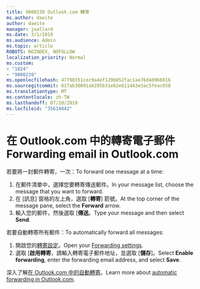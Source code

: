 ```yaml
---
title: 9000239 Outlook.com 轉寄
ms.author: daeite
author: daeite
manager: joallard
ms.date: 3/1/2019
ms.audience: Admin
ms.topic: article
ROBOTS: NOINDEX, NOFOLLOW
localization_priority: Normal
ms.custom:
- "1824"
- "9000239"
ms.openlocfilehash: 47798351cec9a4ef1296052fac1ae76d40966916
ms.sourcegitcommit: 017ab30091ab205b31e62e611443e3ac5feac658
ms.translationtype: MT
ms.contentlocale: zh-TW
ms.lasthandoff: 07/10/2019
ms.locfileid: "35614042"
---
```

# <a name="forwarding-email-in-outlookcom"></a><span data-ttu-id="c09a8-102">在 Outlook.com 中的轉寄電子郵件</span><span class="sxs-lookup"><span data-stu-id="c09a8-102">Forwarding email in Outlook.com</span></span>

<span data-ttu-id="c09a8-103">若要將一封郵件轉寄，一次：</span><span class="sxs-lookup"><span data-stu-id="c09a8-103">To forward one message at a time:</span></span>

1. <span data-ttu-id="c09a8-104">在郵件清單中，選擇您要轉寄傳送郵件。</span><span class="sxs-lookup"><span data-stu-id="c09a8-104">In your message list, choose the message that you want to forward.</span></span>
2. <span data-ttu-id="c09a8-105">在 [訊息] 窗格的左上角，選取 [**轉寄**] 箭號。</span><span class="sxs-lookup"><span data-stu-id="c09a8-105">At the top corner of the message pane, select the **Forward** arrow.</span></span>
3. <span data-ttu-id="c09a8-106">輸入您的郵件，然後選取 [**傳送**。</span><span class="sxs-lookup"><span data-stu-id="c09a8-106">Type your message and then select **Send**.</span></span>

<span data-ttu-id="c09a8-107">若要自動轉寄所有郵件：</span><span class="sxs-lookup"><span data-stu-id="c09a8-107">To automatically forward all messages:</span></span>

1. <span data-ttu-id="c09a8-108">開啟您的[轉寄設定](https://outlook.live.com/mail/options/mail/forwarding/forwardingOption)。</span><span class="sxs-lookup"><span data-stu-id="c09a8-108">Open your [Forwarding settings](https://outlook.live.com/mail/options/mail/forwarding/forwardingOption).</span></span>
2. <span data-ttu-id="c09a8-109">選取 [**啟用轉寄**，請輸入轉寄電子郵件地址，並選取 [**儲存**]。</span><span class="sxs-lookup"><span data-stu-id="c09a8-109">Select **Enable forwarding**, enter the forwarding email address, and select **Save**.</span></span>

<span data-ttu-id="c09a8-110">深入了解[在 Outlook.com 中的自動轉寄](https://support.office.com/article/6246987c-6c8f-4144-b255-14fc07007dad?wt.mc_id=Office_Outlook_com_Alchemy)。</span><span class="sxs-lookup"><span data-stu-id="c09a8-110">Learn more about [automatic forwarding in Outlook.com](https://support.office.com/article/6246987c-6c8f-4144-b255-14fc07007dad?wt.mc_id=Office_Outlook_com_Alchemy).</span></span>